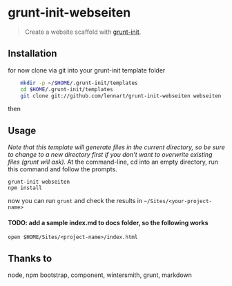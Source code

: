 # grunt-init-webseiten

> Create a website scaffold with [grunt-init][].

[grunt-init]: http://gruntjs.com/project-scaffolding

## Installation

for now clone via git into your grunt-init template folder

```bash
    mkdir -p ~/$HOME/.grunt-init/templates
    cd $HOME/.grunt-init/templates
    git clone git://github.com/lennart/grunt-init-webseiten webseiten
```

then 

## Usage

_Note that this template will generate files in the current directory, so be sure to change to a new directory first if you don't want to overwrite existing files (grunt will ask)._
At the command-line, cd into an empty directory, run this command and follow the prompts.

```
grunt-init webseiten
npm install
```


now you can run `grunt` and check the results in `~/Sites/<your-project-name>`

#### TODO: add a sample index.md to docs folder, so the following works

```
open $HOME/Sites/<project-name>/index.html
```

## Thanks to

node, npm
bootstrap, component,
wintersmith, grunt,
markdown

